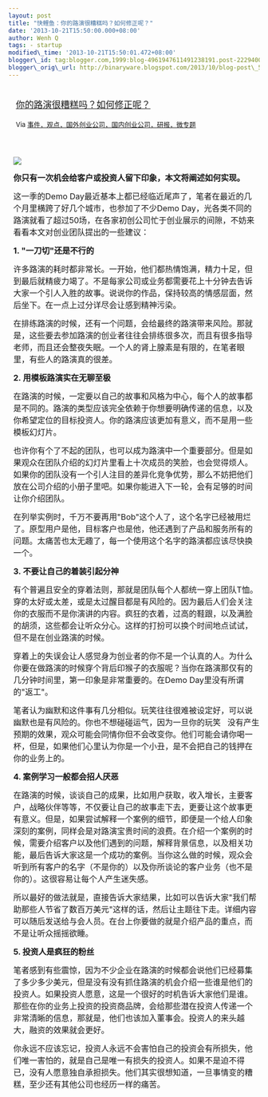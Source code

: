 ```yaml
--- 
layout: post 
title: "快鲤鱼：你的路演很糟糕吗？如何修正呢？" 
date: '2013-10-21T15:50:00.000+08:00' 
author: Wenh Q
tags: - startup
modified\_time: '2013-10-21T15:50:01.472+08:00' 
blogger\_id: tag:blogger.com,1999:blog-4961947611491238191.post-2229400958348690291
blogger\_orig\_url: http://binaryware.blogspot.com/2013/10/blog-post\_5401.html
---
```

<div style="margin: 10px; padding: 5px;">

<div style="font-size: 18px;">

[你的路演很糟糕吗？如何修正呢？](http://www.kuailiyu.com/article/5507.html)

</div>

<div style="font-size: 13px;">

Via
[事件，观点，国外创业公司，国内创业公司，研报，微专题](http://www.kuailiyu.com/)

</div>

</div>

<div style="font-size: 13px; padding: 15px 0 10px 10px;">

<div align="left">

![](http://www.kuailiyu.com/uploadfile/2013/1017/20131017023341548.jpg)

</div>

<div align="left">

**<span
style="font-size: 16px;">你只有一次机会给客户或投资人留下印象，本文将阐述如何实现。</span>**

</div>

<div align="left">

<span style="font-size: 16px;">这一季的Demo
Day最近基本上都已经临近尾声了，笔者在最近的几个月里横跨了好几个城市，也参加了不少Demo
Day，光各类不同的路演就看了超过50场，在各家初创公司忙于创业展示的间隙，不妨来看看本文对创业团队提出的一些建议：</span>

</div>

<div align="left">




</div>

<div align="left">

**<span style="font-size: 16px;">1. "一刀切"还是不行的</span>**

</div>

<div align="left">




</div>

<div align="left">

<span
style="font-size: 16px;">许多路演的耗时都非常长。一开始，他们都热情饱满，精力十足，但到最后就精疲力竭了。不是每家公司或业务都需要花上十分钟去告诉大家一个引人入胜的故事。说说你的作品，保持较高的情感层面，然后坐下。在一点上过分详尽会让感到精神污染。</span>

</div>

<div align="left">

<span
style="font-size: 16px;">在排练路演的时候，还有一个问题，会给最终的路演带来风险。那就是，这些要去参加路演的创业者往往会排练很多次，而且有很多指导老师，而且还会整夜失眠。一个人的肾上腺素是有限的，在笔者眼里，有些人的路演真的很差。</span>

</div>

<div align="left">




</div>

<div align="left">

**<span style="font-size: 16px;">2. 用模板路演实在无聊至极</span>**

</div>

<div align="left">




</div>

<div align="left">

<span
style="font-size: 16px;">在路演的时候，一定要以自己的故事和风格为中心，每个人的故事都是不同的。路演的类型应该完全依赖于你想要明确传递的信息，以及你希望定位的目标投资人。你的路演应该更加有意义，而不是用一些模板幻灯片。</span>

</div>

<div align="left">

<span
style="font-size: 16px;">也许你有个了不起的团队，也可以成为路演中一个重要部分。但是如果观众在团队介绍的幻灯片里看上十次成员的笑脸，也会觉得烦人。如果你的团队没有一个引人注目的差异化竞争优势，那么不妨把他们放在公司介绍的小册子里吧。如果你能进入下一轮，会有足够的时间让你介绍团队。</span>

</div>

<div align="left">

<span
style="font-size: 16px;">在列举实例时，千万不要再用"Bob"这个人了，这个名字已经被用烂了。原型用户是他，目标客户也是他，他还遇到了产品和服务所有的问题。太痛苦也太无趣了，每一个使用这个名字的路演都应该尽快换一个。</span>

</div>

<div align="left">




</div>

<div align="left">

**<span style="font-size: 16px;">3. 不要让自己的着装引起分神</span>**

</div>

<div align="left">




</div>

<div align="left">

<span
style="font-size: 16px;">有个普遍且安全的穿着法则，那就是团队每个人都统一穿上团队T恤。穿的太好或太差，或是太过醒目都是有风险的。因为最后人们会关注你的衣服而不是你演讲的内容。疯狂的衣着，过高的鞋跟，以及满脸的胡须，这些都会让听众分心。这样的打扮可以换个时间地点试试，但不是在创业路演的时候。</span>

</div>

<div align="left">

<span
style="font-size: 16px;">穿着上的失误会让人感觉身为创业者的你不是一个认真的人。为什么你要在做路演的时候穿个背后印猴子的衣服呢？当你在路演那仅有的几分钟时间里，第一印象是非常重要的。在Demo
Day里没有所谓的"返工"。</span>

</div>

<div align="left">

<span
style="font-size: 16px;">笔者认为幽默和这件事有几分相似。玩笑往往很难被设定好，可以说幽默也是有风险的。你也不想碰碰运气，因为一旦你的玩笑  
没有产生预期的效果，观众可能会同情你但不会改变你。他们可能会请你喝一杯，但是，如果他们心里认为你是一个小丑，是不会把自己的钱押在你的业务上的。</span>

</div>

<div align="left">




</div>

<div align="left">

**<span style="font-size: 16px;">4. 案例学习一般都会招人厌恶</span>**

</div>

<div align="left">




</div>

<div align="left">

<span
style="font-size: 16px;">在路演的时候，谈谈自己的成果，比如用户获取，收入增长，主要客户，战略伙伴等等，不仅要让自己的故事走下去，更要让这个故事更有意义。但是，如果尝试解释一个案例的细节，即便是一个给人印象深刻的案例，同样会是对路演宝贵时间的浪费。在介绍一个案例的时候，需要介绍客户以及他们遇到的问题，解释背景信息，以及相关功能，最后告诉大家这是一个成功的案例。当你这么做的时候，观众会听到所有客户的名字（不是你的）以及你所谈论的客户业务（也不是你的）。这很容易让每个人产生迷失感。</span>

</div>

<div align="left">

<span
style="font-size: 16px;">所以最好的做法就是，直接告诉大家结果，比如可以告诉大家"我们帮助那些人节省了数百万美元"这样的话，然后让主题往下走。详细内容可以随后发送给与会人员。在台上你要做的就是介绍产品的重点，而不是让听众摇摇欲睡。</span>

</div>

<div align="left">




</div>

<div align="left">

**<span style="font-size: 16px;">5. 投资人是疯狂的粉丝</span>**

</div>

<div align="left">




</div>

<div align="left">

<span
style="font-size: 16px;">笔者感到有些震惊，因为不少企业在路演的时候都会说他们已经募集了多少多少美元，但是没有没有抓住路演的机会介绍一些谁是他们的投资人。如果投资人愿意，这是一个很好的时机告诉大家他们是谁。那些在你的业务上投资的投资商品牌，会给那些潜在投资人传递一个非常清晰的信息，那就是，他们也该加入董事会。投资人的来头越大，融资的效果就会更好。</span>

</div>

<div align="left">

<span
style="font-size: 16px;">你永远不应该忘记，投资人永远不会害怕自己的投资会有所损失，他们唯一害怕的，就是自己是唯一有损失的投资人。如果不是迫不得已，没有人愿意独自承担损失。他们其实很想知道，一旦事情变的糟糕，至少还有其他公司也经历一样的痛苦。 </span>

</div>

</div>
